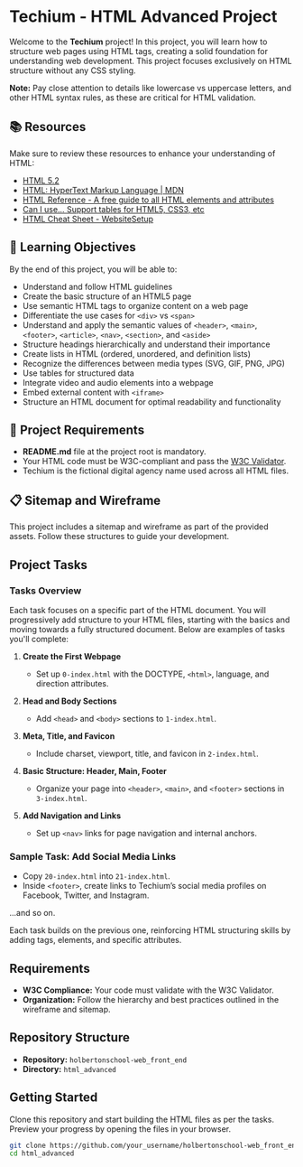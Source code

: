 # Techium - HTML Advanced Project

Welcome to the **Techium** project! In this project, you will learn how to structure web pages using HTML tags, creating a solid foundation for understanding web development. This project focuses exclusively on HTML structure without any CSS styling. 

**Note:** Pay close attention to details like lowercase vs uppercase letters, and other HTML syntax rules, as these are critical for HTML validation.

## 📚 Resources

Make sure to review these resources to enhance your understanding of HTML:
- [HTML 5.2](https://www.w3.org/TR/html52/)
- [HTML: HyperText Markup Language | MDN](https://developer.mozilla.org/en-US/docs/Web/HTML)
- [HTML Reference - A free guide to all HTML elements and attributes](https://htmlreference.io/)
- [Can I use… Support tables for HTML5, CSS3, etc](https://caniuse.com/)
- [HTML Cheat Sheet - WebsiteSetup](https://websitesetup.org/html5-cheat-sheet/)

## 🧠 Learning Objectives

By the end of this project, you will be able to:
- Understand and follow HTML guidelines
- Create the basic structure of an HTML5 page
- Use semantic HTML tags to organize content on a web page
- Differentiate the use cases for `<div>` vs `<span>`
- Understand and apply the semantic values of `<header>`, `<main>`, `<footer>`, `<article>`, `<nav>`, `<section>`, and `<aside>`
- Structure headings hierarchically and understand their importance
- Create lists in HTML (ordered, unordered, and definition lists)
- Recognize the differences between media types (SVG, GIF, PNG, JPG)
- Use tables for structured data
- Integrate video and audio elements into a webpage
- Embed external content with `<iframe>`
- Structure an HTML document for optimal readability and functionality

## 🚀 Project Requirements

- **README.md** file at the project root is mandatory.
- Your HTML code must be W3C-compliant and pass the [W3C Validator](https://validator.w3.org/).
- Techium is the fictional digital agency name used across all HTML files.

## 📋 Sitemap and Wireframe

This project includes a sitemap and wireframe as part of the provided assets. Follow these structures to guide your development.

## Project Tasks

### Tasks Overview

Each task focuses on a specific part of the HTML document. You will progressively add structure to your HTML files, starting with the basics and moving towards a fully structured document. Below are examples of tasks you'll complete:

1. **Create the First Webpage**  
   - Set up `0-index.html` with the DOCTYPE, `<html>`, language, and direction attributes.

2. **Head and Body Sections**  
   - Add `<head>` and `<body>` sections to `1-index.html`.

3. **Meta, Title, and Favicon**  
   - Include charset, viewport, title, and favicon in `2-index.html`.

4. **Basic Structure: Header, Main, Footer**  
   - Organize your page into `<header>`, `<main>`, and `<footer>` sections in `3-index.html`.

5. **Add Navigation and Links**  
   - Set up `<nav>` links for page navigation and internal anchors.

### Sample Task: Add Social Media Links
- Copy `20-index.html` into `21-index.html`.
- Inside `<footer>`, create links to Techium’s social media profiles on Facebook, Twitter, and Instagram.

...and so on.

Each task builds on the previous one, reinforcing HTML structuring skills by adding tags, elements, and specific attributes.

## Requirements

- **W3C Compliance:** Your code must validate with the W3C Validator.
- **Organization:** Follow the hierarchy and best practices outlined in the wireframe and sitemap.

## Repository Structure

- **Repository:** `holbertonschool-web_front_end`
- **Directory:** `html_advanced`

## Getting Started

Clone this repository and start building the HTML files as per the tasks. Preview your progress by opening the files in your browser.

```bash
git clone https://github.com/your_username/holbertonschool-web_front_end.git
cd html_advanced
